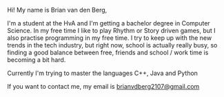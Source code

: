 Hi! My name is Brian van den Berg,

I'm a student at the HvA and I'm getting a bachelor degree in Computer Science.
In my free time I like to play Rhythm or Story driven games, but I also practise programming in my free time.
I try to keep up with the new trends in the tech industry, but right now, school is actually really busy, so finding a good balance between free, friends and school / work time is becoming a bit hard.

Currently I'm trying to master the languages C++, Java and Python

If you want to contact me, my email is brianvdberg2107@gmail.com
